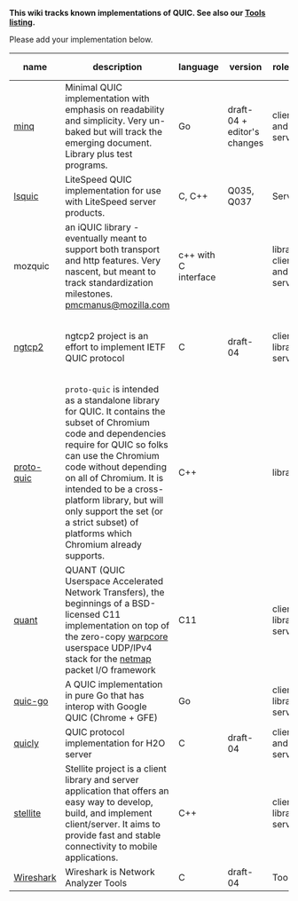 **This wiki tracks known implementations of QUIC. See also our [Tools listing](Tools).**

Please add your implementation below. 

name | description | language | version | role(s) | handshake(s) | protocol id(s) |
--- | --- | --- | --- | --- | --- | ---
[minq](https://www.github.com/ekr/minq) | Minimal QUIC implementation with emphasis on readability and simplicity. Very un-baked but will track the emerging document. Library plus test programs. | Go | draft-04 + editor's changes | client and server | TLS 1.3-21 | 0xff000004 |
[lsquic](https://www.litespeedtech.com/products)  |  LiteSpeed QUIC implementation for use with LiteSpeed server products. | C, C++ | Q035, Q037 | Server | QUIC Crypto 
mozquic | an iQUIC library - eventually meant to support both transport and http features. Very nascent, but meant to track standardization milestones. pmcmanus@mozilla.com | c++ with C interface | | library client and server | tls | 0xff000004 and 0xf123f0c5
[ngtcp2](https://github.com/ngtcp2/ngtcp2) | ngtcp2 project is an effort to implement IETF QUIC protocol  | C | draft-04 | client, library, server | with boringssl: TLSv1.3-18, with OpenSSL: TLSv1.3-21 | 0xff000004
[proto-quic](https://github.com/google/proto-quic) | `proto-quic` is intended as a standalone library for QUIC. It contains the subset of Chromium code and dependencies require for QUIC so folks can use the Chromium code without depending on all of Chromium. It is intended to be a cross-platform library, but will only support the set (or a strict subset) of platforms which Chromium already supports. | C++ | | library | QUIC Crypto
[quant](https://github.com/NTAP/quant) | QUANT (QUIC Userspace Accelerated Network Transfers), the beginnings of a BSD-licensed C11 implementation on top of the zero-copy [warpcore](https://github.com/NTAP/warpcore) userspace UDP/IPv4 stack for the [netmap](http://info.iet.unipi.it/~luigi/netmap/) packet I/O framework | C11 | | client, library, server | TLS 1.3 | 
[quic-go](https://github.com/lucas-clemente/quic-go) | A QUIC implementation in pure Go that has interop with Google QUIC (Chrome + GFE) | Go | | client, library, server | QUIC Crypto |
[quicly](https://github.com/h2o/quicly) | QUIC protocol implementation for H2O server | C | draft-04 | client and server | TLS 1.3-18 |
[stellite](https://github.com/line/stellite) | Stellite project is a client library and server application that offers an easy way to develop, build, and implement client/server. It aims to provide fast and stable connectivity to mobile applications. | C++ | | client, library, server | QUIC Crypto |
[Wireshark](https://code.wireshark.org/review/#/c/22366/) | Wireshark is Network Analyzer Tools  | C | draft-04 | Tools |  | 0xff000004
